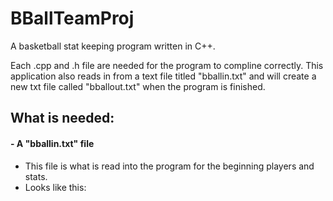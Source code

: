 # BBallTeamProj
A basketball stat keeping program written in C++.

Each .cpp and .h file are needed for the program to compline correctly. This application also reads in from a text file titled "bballin.txt" and will create a new txt file called "bballout.txt" when the program is finished.


## What is needed:
#### - A "bballin.txt" file
  - This file is what is read into the program for the beginning players and stats. 
  - Looks like this:
  
